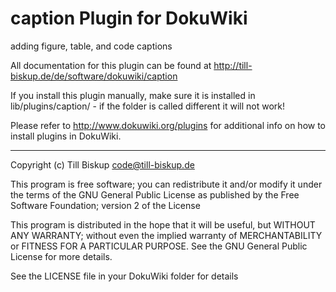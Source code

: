 # caption Plugin for DokuWiki

adding figure, table, and code captions

All documentation for this plugin can be found at
http://till-biskup.de/de/software/dokuwiki/caption

If you install this plugin manually, make sure it is installed in
lib/plugins/caption/ - if the folder is called different it
will not work!

Please refer to http://www.dokuwiki.org/plugins for additional info
on how to install plugins in DokuWiki.

----
Copyright (c) Till Biskup <code@till-biskup.de>

This program is free software; you can redistribute it and/or modify
it under the terms of the GNU General Public License as published by
the Free Software Foundation; version 2 of the License

This program is distributed in the hope that it will be useful,
but WITHOUT ANY WARRANTY; without even the implied warranty of
MERCHANTABILITY or FITNESS FOR A PARTICULAR PURPOSE.  See the
GNU General Public License for more details.

See the LICENSE file in your DokuWiki folder for details
